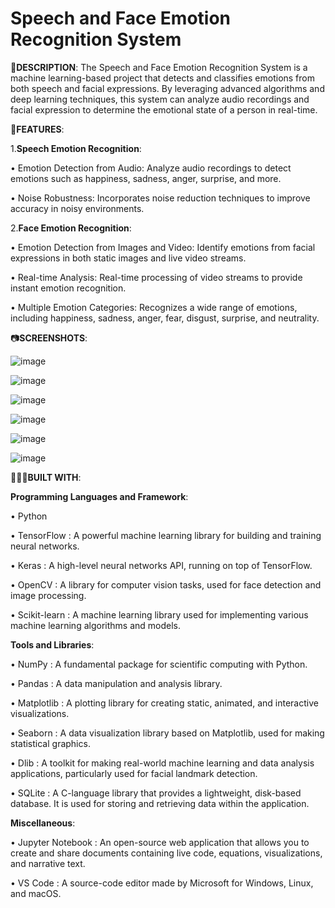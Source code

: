 # Speech and Face Emotion Recognition System

📜**DESCRIPTION**:
The Speech and Face Emotion Recognition System is a machine learning-based project that detects and classifies emotions from both speech and facial expressions. By leveraging advanced algorithms and deep learning techniques, this system can analyze audio recordings and facial expression to determine the emotional state of a person in real-time.



📌**FEATURES**:


1.**Speech Emotion Recognition**:

• Emotion Detection from Audio: Analyze audio recordings to detect emotions such as happiness, sadness, anger, surprise, and more.

• Noise Robustness: Incorporates noise reduction techniques to improve accuracy in noisy environments.


2.**Face Emotion Recognition**:

• Emotion Detection from Images and Video: Identify emotions from facial expressions in both static images and live video streams.

• Real-time Analysis: Real-time processing of video streams to provide instant emotion recognition.

• Multiple Emotion Categories: Recognizes a wide range of emotions, including happiness, sadness, anger, fear, disgust, surprise, and neutrality.



📷**SCREENSHOTS**:

![image](https://github.com/SakshiSalaskar/Speech-and-Face-Emotion-Recognition/assets/135793633/9e1ebad2-28bd-4bed-9105-34ee92e9bbbc)


![image](https://github.com/SakshiSalaskar/Speech-and-Face-Emotion-Recognition/assets/135793633/bf9265dc-79fb-4e74-b9bb-f248a9ad8862)


![image](https://github.com/SakshiSalaskar/Speech-and-Face-Emotion-Recognition/assets/135793633/0d50b774-bb46-4dee-ade7-4206d08d8836)


![image](https://github.com/SakshiSalaskar/Speech-and-Face-Emotion-Recognition/assets/135793633/07063ae1-4dc8-431f-981e-9a8cb7301271)


![image](https://github.com/SakshiSalaskar/Speech-and-Face-Emotion-Recognition/assets/135793633/f56b2eab-f8ee-43cb-8a71-718c399fee65)


![image](https://github.com/SakshiSalaskar/Speech-and-Face-Emotion-Recognition/assets/135793633/30fd8e13-2c44-49cc-82a5-77d445e02be3)


👩🏾‍💻**BUILT WITH**:

**Programming Languages and Framework**:

• Python

• TensorFlow : A powerful machine learning library for building and training neural networks.

• Keras : A high-level neural networks API, running on top of TensorFlow.

• OpenCV : A library for computer vision tasks, used for face detection and image processing.

• Scikit-learn : A machine learning library used for implementing various machine learning algorithms and models.


**Tools and Libraries**:

• NumPy : A fundamental package for scientific computing with Python.

• Pandas : A data manipulation and analysis library.

• Matplotlib : A plotting library for creating static, animated, and interactive visualizations.

• Seaborn : A data visualization library based on Matplotlib, used for making statistical graphics.

• Dlib : A toolkit for making real-world machine learning and data analysis applications, particularly used for facial landmark detection.

• SQLite : A C-language library that provides a lightweight, disk-based database. It is used for storing and retrieving data within the application.


**Miscellaneous**:

• Jupyter Notebook : An open-source web application that allows you to create and share documents containing live code, equations, visualizations, and narrative text.

• VS Code : A source-code editor made by Microsoft for Windows, Linux, and macOS.













